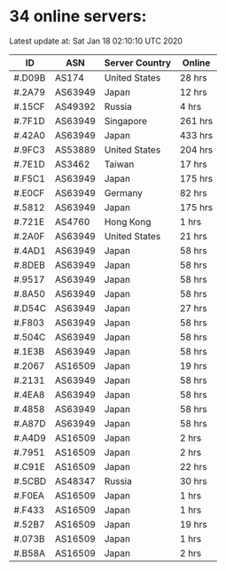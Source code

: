 # 34 online servers:

Latest update at: Sat Jan 18 02:10:10 UTC 2020

| ID | ASN | Server Country | Online |
| -- | --- | -------------- | ------ |
| #.D09B | AS174 | United States | 28 hrs |
| #.2A79 | AS63949 | Japan | 12 hrs |
| #.15CF | AS49392 | Russia | 4 hrs |
| #.7F1D | AS63949 | Singapore | 261 hrs |
| #.42A0 | AS63949 | Japan | 433 hrs |
| #.9FC3 | AS53889 | United States | 204 hrs |
| #.7E1D | AS3462 | Taiwan | 17 hrs |
| #.F5C1 | AS63949 | Japan | 175 hrs |
| #.E0CF | AS63949 | Germany | 82 hrs |
| #.5812 | AS63949 | Japan | 175 hrs |
| #.721E | AS4760 | Hong Kong | 1 hrs |
| #.2A0F | AS63949 | United States | 21 hrs |
| #.4AD1 | AS63949 | Japan | 58 hrs |
| #.8DEB | AS63949 | Japan | 58 hrs |
| #.9517 | AS63949 | Japan | 58 hrs |
| #.8A50 | AS63949 | Japan | 58 hrs |
| #.D54C | AS63949 | Japan | 27 hrs |
| #.F803 | AS63949 | Japan | 58 hrs |
| #.504C | AS63949 | Japan | 58 hrs |
| #.1E3B | AS63949 | Japan | 58 hrs |
| #.2067 | AS16509 | Japan | 19 hrs |
| #.2131 | AS63949 | Japan | 58 hrs |
| #.4EA8 | AS63949 | Japan | 58 hrs |
| #.4858 | AS63949 | Japan | 58 hrs |
| #.A87D | AS63949 | Japan | 58 hrs |
| #.A4D9 | AS16509 | Japan | 2 hrs |
| #.7951 | AS16509 | Japan | 2 hrs |
| #.C91E | AS16509 | Japan | 22 hrs |
| #.5CBD | AS48347 | Russia | 30 hrs |
| #.F0EA | AS16509 | Japan | 1 hrs |
| #.F433 | AS16509 | Japan | 1 hrs |
| #.52B7 | AS16509 | Japan | 19 hrs |
| #.073B | AS16509 | Japan | 1 hrs |
| #.B58A | AS16509 | Japan | 2 hrs |

